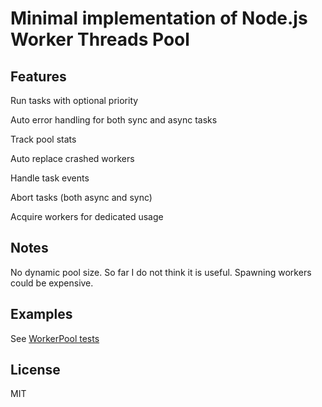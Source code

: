 # Minimal implementation of Node.js Worker Threads Pool

## Features

Run tasks with optional priority

Auto error handling for both sync and async tasks

Track pool stats

Auto replace crashed workers

Handle task events

Abort tasks (both async and sync)

Acquire workers for dedicated usage

## Notes

No dynamic pool size. So far I do not think it is useful. Spawning workers could be expensive.

## Examples

See [WorkerPool tests](./test/worker-pool.ts)

## License

MIT
